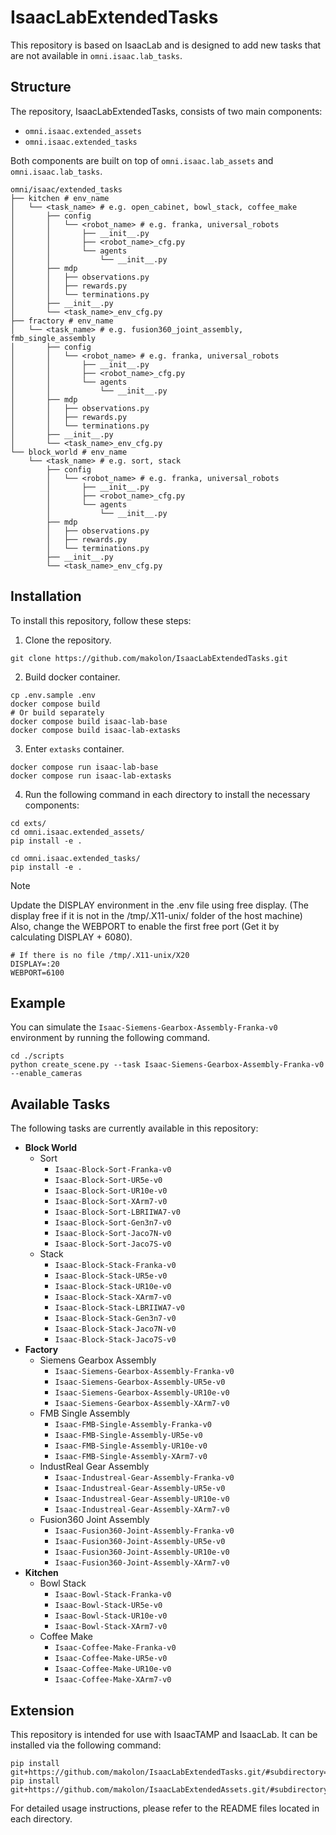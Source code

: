# IsaacLabExtendedTasks
This repository is based on IsaacLab and is designed to add new tasks that are not available in `omni.isaac.lab_tasks`.

## Structure
The repository, IsaacLabExtendedTasks, consists of two main components:
- `omni.isaac.extended_assets`
- `omni.isaac.extended_tasks`

Both components are built on top of `omni.isaac.lab_assets` and `omni.isaac.lab_tasks`.

```
omni/isaac/extended_tasks
├── kitchen # env_name
│   └── <task_name> # e.g. open_cabinet, bowl_stack, coffee_make
│       ├── config
│       │   └── <robot_name> # e.g. franka, universal_robots
│       │       ├── __init__.py
│       │       ├── <robot_name>_cfg.py
│       │       └── agents
│       │           └── __init__.py
│       ├── mdp
│       │   ├── observations.py
│       │   ├── rewards.py
│       │   └── terminations.py
│       ├── __init__.py
│       └── <task_name>_env_cfg.py
├── fractory # env_name
│   └── <task_name> # e.g. fusion360_joint_assembly, fmb_single_assembly
│       ├── config
│       │   └── <robot_name> # e.g. franka, universal_robots
│       │       ├── __init__.py
│       │       ├── <robot_name>_cfg.py
│       │       └── agents
│       │           └── __init__.py
│       ├── mdp
│       │   ├── observations.py
│       │   ├── rewards.py
│       │   └── terminations.py
│       ├── __init__.py
│       └── <task_name>_env_cfg.py
└── block_world # env_name
    └── <task_name> # e.g. sort, stack
        ├── config
        │   └── <robot_name> # e.g. franka, universal_robots
        │       ├── __init__.py
        │       ├── <robot_name>_cfg.py
        │       └── agents
        │           └── __init__.py
        ├── mdp
        │   ├── observations.py
        │   ├── rewards.py
        │   └── terminations.py
        ├── __init__.py
        └── <task_name>_env_cfg.py

```


## Installation
To install this repository, follow these steps:

1. Clone the repository.
```
git clone https://github.com/makolon/IsaacLabExtendedTasks.git
```

2. Build docker container.
```
cp .env.sample .env
docker compose build
# Or build separately
docker compose build isaac-lab-base
docker compose build isaac-lab-extasks
```
3. Enter `extasks` container.
```
docker compose run isaac-lab-base
docker compose run isaac-lab-extasks
```
4. Run the following command in each directory to install the necessary components:
```
cd exts/
cd omni.isaac.extended_assets/
pip install -e .

cd omni.isaac.extended_tasks/
pip install -e .
```

> [!NOTE]
> Update the DISPLAY environment in the .env file using free display. (The display free if it is not in the /tmp/.X11-unix/ folder of the host machine) Also, change the WEBPORT to enable the first free port (Get it by calculating DISPLAY + 6080).

```
# If there is no file /tmp/.X11-unix/X20
DISPLAY=:20
WEBPORT=6100
```


## Example
You can simulate the `Isaac-Siemens-Gearbox-Assembly-Franka-v0` environment by running the following command.
```
cd ./scripts
python create_scene.py --task Isaac-Siemens-Gearbox-Assembly-Franka-v0 --enable_cameras
```


## Available Tasks
The following tasks are currently available in this repository:
- **Block World**
  - Sort
    - `Isaac-Block-Sort-Franka-v0`
    - `Isaac-Block-Sort-UR5e-v0`
    - `Isaac-Block-Sort-UR10e-v0`
    - `Isaac-Block-Sort-XArm7-v0`
    - `Isaac-Block-Sort-LBRIIWA7-v0`
    - `Isaac-Block-Sort-Gen3n7-v0`
    - `Isaac-Block-Sort-Jaco7N-v0`
    - `Isaac-Block-Sort-Jaco7S-v0`
  - Stack
    - `Isaac-Block-Stack-Franka-v0`
    - `Isaac-Block-Stack-UR5e-v0`
    - `Isaac-Block-Stack-UR10e-v0`
    - `Isaac-Block-Stack-XArm7-v0`
    - `Isaac-Block-Stack-LBRIIWA7-v0`
    - `Isaac-Block-Stack-Gen3n7-v0`
    - `Isaac-Block-Stack-Jaco7N-v0`
    - `Isaac-Block-Stack-Jaco7S-v0`
- **Factory**
  - Siemens Gearbox Assembly
    - `Isaac-Siemens-Gearbox-Assembly-Franka-v0`
    - `Isaac-Siemens-Gearbox-Assembly-UR5e-v0`
    - `Isaac-Siemens-Gearbox-Assembly-UR10e-v0`
    - `Isaac-Siemens-Gearbox-Assembly-XArm7-v0`
  - FMB Single Assembly
    - `Isaac-FMB-Single-Assembly-Franka-v0`
    - `Isaac-FMB-Single-Assembly-UR5e-v0`
    - `Isaac-FMB-Single-Assembly-UR10e-v0`
    - `Isaac-FMB-Single-Assembly-XArm7-v0`
  - IndustReal Gear Assembly
    - `Isaac-Industreal-Gear-Assembly-Franka-v0`
    - `Isaac-Industreal-Gear-Assembly-UR5e-v0`
    - `Isaac-Industreal-Gear-Assembly-UR10e-v0`
    - `Isaac-Industreal-Gear-Assembly-XArm7-v0`
  - Fusion360 Joint Assembly
    - `Isaac-Fusion360-Joint-Assembly-Franka-v0`
    - `Isaac-Fusion360-Joint-Assembly-UR5e-v0`
    - `Isaac-Fusion360-Joint-Assembly-UR10e-v0`
    - `Isaac-Fusion360-Joint-Assembly-XArm7-v0`
- **Kitchen**
  - Bowl Stack
    - `Isaac-Bowl-Stack-Franka-v0`
    - `Isaac-Bowl-Stack-UR5e-v0`
    - `Isaac-Bowl-Stack-UR10e-v0`
    - `Isaac-Bowl-Stack-XArm7-v0`
  - Coffee Make
    - `Isaac-Coffee-Make-Franka-v0`
    - `Isaac-Coffee-Make-UR5e-v0`
    - `Isaac-Coffee-Make-UR10e-v0`
    - `Isaac-Coffee-Make-XArm7-v0`


## Extension
This repository is intended for use with IsaacTAMP and IsaacLab. It can be installed via the following command:
```
pip install git+https://github.com/makolon/IsaacLabExtendedTasks.git/#subdirectory=omni.isaac.extended_assets
pip install git+https://github.com/makolon/IsaacLabExtendedAssets.git/#subdirectory=omni.isaac.extended_tasks
```

For detailed usage instructions, please refer to the README files located in each directory.
